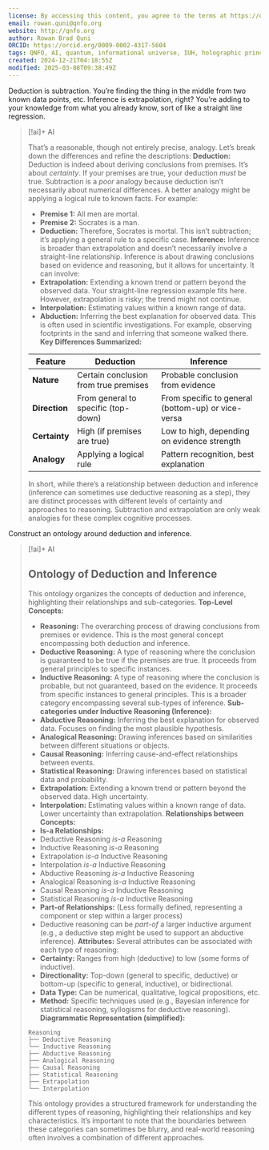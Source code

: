 ```yaml
---
license: By accessing this content, you agree to the terms at https://qnfo.org/LICENSE
email: rowan.quni@qnfo.org
website: http://qnfo.org
author: Rowan Brad Quni
ORCID: https://orcid.org/0009-0002-4317-5604
tags: QNFO, AI, quantum, informational universe, IUH, holographic principle
created: 2024-12-21T04:18:55Z
modified: 2025-03-08T09:38:49Z
---
```


Deduction is subtraction. You’re finding the thing in the middle from two known data points, etc. Inference is extrapolation, right? You’re adding to your knowledge from what you already know, sort of like a straight line regression.

> [!ai]+ AI
>
> That’s a reasonable, though not entirely precise, analogy. Let’s break down the differences and refine the descriptions:
> **Deduction:** Deduction is indeed about deriving conclusions from premises. It’s about *certainty*. If your premises are true, your deduction *must* be true. Subtraction is a *poor* analogy because deduction isn’t necessarily about numerical differences. A better analogy might be applying a logical rule to known facts. For example:
> - **Premise 1:** All men are mortal.
> - **Premise 2:** Socrates is a man.
> - **Deduction:** Therefore, Socrates is mortal.
> This isn’t subtraction; it’s applying a general rule to a specific case.
> **Inference:** Inference is broader than extrapolation and doesn’t necessarily involve a straight-line relationship. Inference is about drawing conclusions based on evidence and reasoning, but it allows for uncertainty. It can involve:
> - **Extrapolation:** Extending a known trend or pattern beyond the observed data. Your straight-line regression example fits here. However, extrapolation is risky; the trend might not continue.
> - **Interpolation:** Estimating values within a known range of data.
> - **Abduction:** Inferring the best explanation for observed data. This is often used in scientific investigations. For example, observing footprints in the sand and inferring that someone walked there.
> **Key Differences Summarized:**
>
> | Feature        | Deduction                               | Inference                                   |
> |----------------|-------------------------------------------|---------------------------------------------|
> | **Nature**     | Certain conclusion from true premises     | Probable conclusion from evidence            |
> | **Direction**   | From general to specific (top-down)       | From specific to general (bottom-up) or vice-versa |
> | **Certainty**   | High (if premises are true)              | Low to high, depending on evidence strength |
> | **Analogy**     | Applying a logical rule                  | Pattern recognition, best explanation       |
>
> In short, while there’s a relationship between deduction and inference (inference can sometimes use deductive reasoning as a step), they are distinct processes with different levels of certainty and approaches to reasoning. Subtraction and extrapolation are only weak analogies for these complex cognitive processes.

Construct an ontology around deduction and inference.

> [!ai]+ AI
>
> ## Ontology of Deduction and Inference
> This ontology organizes the concepts of deduction and inference, highlighting their relationships and sub-categories.
> **Top-Level Concepts:**
> - **Reasoning:** The overarching process of drawing conclusions from premises or evidence. This is the most general concept encompassing both deduction and inference.
> - **Deductive Reasoning:** A type of reasoning where the conclusion is guaranteed to be true if the premises are true. It proceeds from general principles to specific instances.
> - **Inductive Reasoning:** A type of reasoning where the conclusion is probable, but not guaranteed, based on the evidence. It proceeds from specific instances to general principles. This is a broader category encompassing several sub-types of inference.
> **Sub-categories under Inductive Reasoning (Inference):**
> - **Abductive Reasoning:** Inferring the best explanation for observed data. Focuses on finding the most plausible hypothesis.
> - **Analogical Reasoning:** Drawing inferences based on similarities between different situations or objects.
> - **Causal Reasoning:** Inferring cause-and-effect relationships between events.
> - **Statistical Reasoning:** Drawing inferences based on statistical data and probability.
> - **Extrapolation:** Extending a known trend or pattern beyond the observed data. High uncertainty.
> - **Interpolation:** Estimating values within a known range of data. Lower uncertainty than extrapolation.
> **Relationships between Concepts:**
> - **Is-a Relationships:**
> - Deductive Reasoning *is-a* Reasoning
> - Inductive Reasoning *is-a* Reasoning
> - Extrapolation *is-a* Inductive Reasoning
> - Interpolation *is-a* Inductive Reasoning
> - Abductive Reasoning *is-a* Inductive Reasoning
> - Analogical Reasoning *is-a* Inductive Reasoning
> - Causal Reasoning *is-a* Inductive Reasoning
> - Statistical Reasoning *is-a* Inductive Reasoning
> - **Part-of Relationships:** (Less formally defined, representing a component or step within a larger process)
> - Deductive reasoning can be *part-of* a larger inductive argument (e.g., a deductive step might be used to support an abductive inference).
> **Attributes:**
> Several attributes can be associated with each type of reasoning:
> - **Certainty:** Ranges from high (deductive) to low (some forms of inductive).
> - **Directionality:** Top-down (general to specific, deductive) or bottom-up (specific to general, inductive), or bidirectional.
> - **Data Type:** Can be numerical, qualitative, logical propositions, etc.
> - **Method:** Specific techniques used (e.g., Bayesian inference for statistical reasoning, syllogisms for deductive reasoning).
> **Diagrammatic Representation (simplified):**
> ```
> Reasoning
> ├── Deductive Reasoning
> └── Inductive Reasoning
> ├── Abductive Reasoning
> ├── Analogical Reasoning
> ├── Causal Reasoning
> ├── Statistical Reasoning
> ├── Extrapolation
> └── Interpolation
> ```
> This ontology provides a structured framework for understanding the different types of reasoning, highlighting their relationships and key characteristics. It’s important to note that the boundaries between these categories can sometimes be blurry, and real-world reasoning often involves a combination of different approaches.
